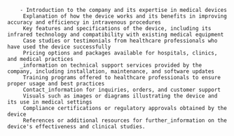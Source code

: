         - Introduction to the company and its expertise in medical devices
         Explanation of how the device works and its benefits in improving accuracy and efficiency in intravenous procedures
         Key features and specifications of the device, including its infrared technology and compatibility with existing medical equipment
         Case studies or testimonials from healthcare professionals who have used the device successfully
         Pricing options and packages available for hospitals, clinics, and medical practices
        _information on technical support services provided by the company, including installation, maintenance, and software updates
         Training programs offered to healthcare professionals to ensure proper usage and best practices
         Contact_information for inquiries, orders, and customer support
         Visuals such as images or diagrams illustrating the device and its use in medical settings
         Compliance certifications or regulatory approvals obtained by the device
         References or additional resources for further_information on the device's effectiveness and clinical studies.


